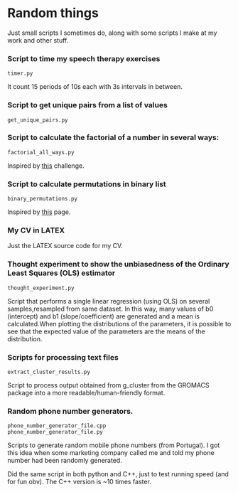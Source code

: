 # Random things
Just small scripts I sometimes do, along with some scripts I make at my work and other stuff.

### Script to time my speech therapy exercises
	
	timer.py

It count 15 periods of 10s each with 3s intervals in between.

### Script to get unique pairs from a list of values

	get_unique_pairs.py

### Script to calculate the factorial of a number in several ways:

	factorial_all_ways.py

Inspired by  [this](https://www.programiz.com/python-programming/examples/factorial-recursion) challenge.

### Script to calculate permutations in binary list

	binary_permutations.py
	
Inspired by [this](https://www.101computing.net/big-o-notation/) page.


### My CV in LATEX

Just the LATEX source code for my CV.

### Thought experiment to show the unbiasedness of the Ordinary Least Squares (OLS) estimator

	thought_experiment.py	
	
Script that performs a single linear regression (using OLS) on several samples,resampled from same dataset. In this way, many  values of b0 (intercept) and b1 (slope/coefficient) are generated and a mean is calculated.When plotting the distributions of the parameters, it is possible to see that the expected value of the parameters are the means of the distribution.

### Scripts for processing text files

	extract_cluster_results.py

Script to process output obtained from g_cluster from the GROMACS package into a more readable/human-friendly format.

### Random phone number generators.
 	phone_number_generator_file.cpp 
	phone_number_generator_file.py

Scripts to generate random mobile phone numbers (from Portugal).
I got this idea when some marketing company called me and told my phone number had been randomly generated.

Did the same script in both python and C++, just to test running speed (and for fun obv). The C++ version is ~10 times faster.




